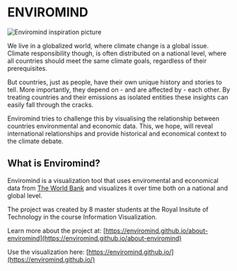 # ENVIROMIND

![Enviromind inspiration picture](https://github.com/degtor/IVIS17/tree/linking-branch/about-enviromindStartpage_NoText.png "Enviromind")

We live in a globalized world, where climate change is a global issue. Climate responsibility though, is often distributed on a national level, where all countries should meet the same climate goals, regardless of their prerequisites. 

But countries, just as people, have their own unique history and stories to tell. More importantly, they depend on - and are affected by - each other. By treating countries and their emissions as isolated entities these insights can easily fall through the cracks.
 
Enviromind tries to challenge this by visualising the relationship between countries environmental and economic data. This, we hope, will reveal international relationships and provide historical and economical context to the climate debate.

## What is Enviromind?

Enviromind is a visualization tool that uses enviromental and economical data from [The World Bank](http://data.worldbank.org/) and visualizes it over time both on a national and global level. 

The project was created by 8 master students at the Royal Insitute of Technology in the course Information Visualization. 

Learn more about the project at: [https://enviromind.github.io/about-enviromind](https://enviromind.github.io/about-enviromind)

Use the visualization here: [https://enviromind.github.io/](https://enviromind.github.io/)

